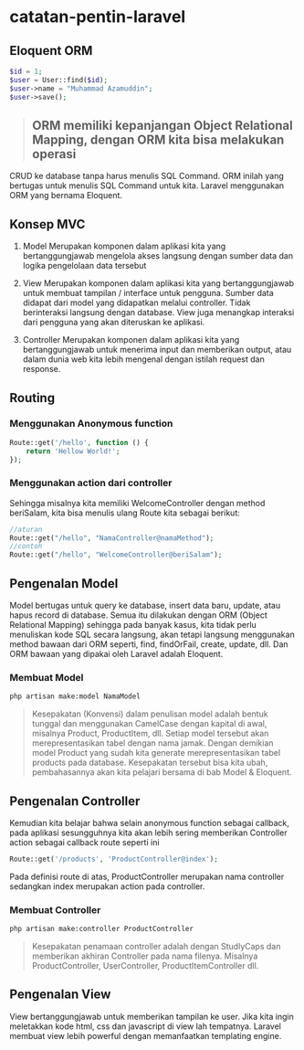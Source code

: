 # catatan-pentin-laravel

## Eloquent ORM
```php
$id = 1;
$user = User::find($id);
$user->name = "Muhammad Azamuddin";
$user->save();
```

> ## ORM memiliki kepanjangan Object Relational Mapping, dengan ORM kita bisa melakukan operasi
CRUD ke database tanpa harus menulis SQL Command. ORM inilah yang bertugas untuk menulis
SQL Command untuk kita. Laravel menggunakan ORM yang bernama Eloquent. 

## Konsep MVC
1. Model
Merupakan komponen dalam aplikasi kita yang bertanggungjawab mengelola akses langsung dengan
sumber data dan logika pengelolaan data tersebut

2. View
Merupakan komponen dalam aplikasi kita yang bertanggungjawab untuk membuat tampilan / interface
untuk pengguna. Sumber data didapat dari model yang didapatkan melalui controller. Tidak berinteraksi
langsung dengan database. View juga menangkap interaksi dari pengguna yang akan diteruskan ke
aplikasi.

3. Controller
Merupakan komponen dalam aplikasi kita yang bertanggungjawab untuk menerima input dan memberikan
output, atau dalam dunia web kita lebih mengenal dengan istilah request dan response.

## Routing
### Menggunakan Anonymous function
```php
Route::get('/hello', function () {
    return 'Hellow World!';
});
```
### Menggunakan action dari controller
Sehingga misalnya kita memiliki WelcomeController dengan method beriSalam, kita bisa menulis ulang
Route kita sebagai berikut:
```php
//aturan
Route::get("/hello", "NamaController@namaMethod");
//contoh
Route::get("/hello", "WelcomeController@beriSalam");
```

## Pengenalan Model
Model bertugas untuk query ke database, insert data baru, update, atau hapus record di database. Semua itu
dilakukan dengan ORM (Object Relational Mapping) sehingga pada banyak kasus, kita tidak perlu
menuliskan kode SQL secara langsung, akan tetapi langsung menggunakan method bawaan dari ORM
seperti, find, findOrFail, create, update, dll. Dan ORM bawaan yang dipakai oleh Laravel adalah Eloquent.

### Membuat Model
```bash
php artisan make:model NamaModel
```

> Kesepakatan (Konvensi) dalam penulisan model adalah bentuk tunggal dan menggunakan
CamelCase dengan kapital di awal, misalnya Product, ProductItem, dll. Setiap model tersebut akan
merepresentasikan tabel dengan nama jamak. Dengan demikian model Product yang sudah kita
generate merepresentasikan tabel products pada database. Kesepakatan tersebut bisa kita ubah,
pembahasannya akan kita pelajari bersama di bab Model & Eloquent.

## Pengenalan Controller
Kemudian kita belajar bahwa selain anonymous function sebagai callback, pada aplikasi sesungguhnya kita
akan lebih sering memberikan Controller action sebagai callback route seperti ini

```php
Route::get('/products', 'ProductController@index');
```
Pada definisi route di atas, ProductController merupakan nama controller sedangkan index merupakan
action pada controller.

### Membuat Controller
```bash
php artisan make:controller ProductController
```
> Kesepakatan penamaan controller adalah dengan StudlyCaps dan memberikan akhiran Controller
pada nama filenya. Misalnya ProductController, UserController, ProductItemController
dll.

## Pengenalan View
View bertanggungjawab untuk memberikan tampilan ke user. Jika kita ingin meletakkan kode html, css dan
javascript di view lah tempatnya. Laravel membuat view lebih powerful dengan memanfaatkan templating
engine.
